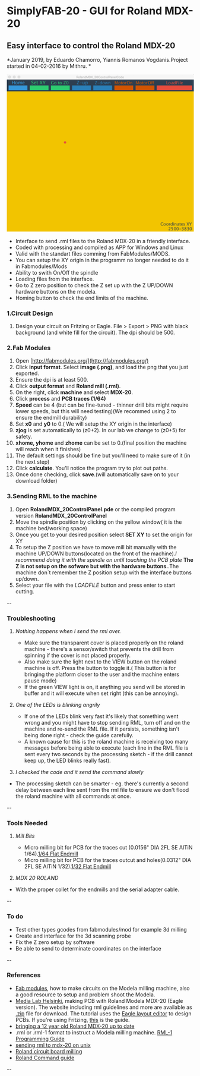# SimplyFAB-20 - GUI for Roland MDX-20

## Easy interface to control the Roland MDX-20

*January 2019, by Eduardo Chamorro, Yiannis Romanos Vogdanis.Project started in 04-02-2016 by Mithru. *


![*Roland MDX-20 graphic user interface control panel*](img/screen.jpg)



* Interface to send .rml files to the Roland MDX-20 in a friendly interface.
* Coded with processing and compiled as APP for Windows and Linux
* Valid with the standart files comming from FabModules/MODS.
* You can setup the XY origin in the programm no longer needed to do it in Fabmodules/Mods
* Ability to swith On/Off the spindle
* Loading files from the interface.
* Go to Z zero position to check the Z set up with the Z UP/DOWN hardware buttons on the modela.
* Homing button to check the end limits of the machine.

### 1.Circuit Design

1. Design your circuit on Fritzing or Eagle. File > Export > PNG with black background (and white fill for the circuit). The dpi should be 500.

### 2.Fab Modules
1. Open [http://fabmodules.org/](http://fabmodules.org/)
2. Click **input format**. Select **image (.png)**, and load the png that you just exported.
3. Ensure the dpi is at least 500.
4. Click **output format** and **Roland mill (.rml)**.
5. On the right, click **machine** and select **MDX-20**.
6. Click **process** and **PCB traces (1/64)**
7. **Speed** can be 4 (but can be fine-tuned - thinner drill bits might require lower speeds, but this will need testing)(We recommed using 2 to ensure the endmill durability)
8. Set **x0** and **y0** to 0.( We will setup the XY origin in the interface)
9. **zjog** is set automatically to (z0+2). In our lab we change to (z0+5) for safety.
10.  **xhome, yhome** and **zhome** can be set to 0.(final position the machine will reach when it finishes)
11. The default settings should be fine but you'll need to make sure of it (in the next step)
12. Click **calculate**. You'll notice the program try to plot out paths.
13. Once done checking, click **save**.(will automatically save on to your download folder)



### 3.Sending RML to the machine


1. Open **RolandMDX_20ControlPanel.pde** or the compiled program version **RolandMDX_20ControlPanel**
2. Move the spindle position by clicking on the yellow window( it is the machine bed/working space)
3. Once you get to your desired position select  **SET XY** to set the origin for XY
4. To setup the Z position we have to move mill bit manually with the machine UP/DOWN buttons(located on the front of the machine).*I recommend doing it with the spindle on until touching the PCB plate* **The Z is not setup on the sofware but with the hardware buttons.**.The machine don´t remember the Z position setup with the interface buttons up/down.
5. Select your file with the *LOADFILE* button and press enter to start cutting.


--


### Troubleshooting

1. *Nothing happens when I send the rml over.*  

	* Make sure the transparent cover is placed properly on the roland machine - there's a sensor/switch that prevents the drill from spinning if the cover is not placed properly.   
	* Also make sure the light next to the VIEW button on the roland machine is off. Press the button to toggle it.( This button is for bringing the platform closer to the user and the machine enters pause mode)
	* If the green VIEW light is on, it anything you send will be stored in buffer and it will execute when set right (this can be annoying).

2. *One of the LEDs is blinking angrily*
	* If one of the LEDs blink very fast it's likely that something went wrong and you might have to stop sending RML, turn off and on the machine and re-send the RML file. If it persists, something isn't being done right - check the guide carefully.
	* A known cause for this is the roland machine is receiving too many messages before being able to execute (each line in the RML file is sent every two seconds by the processing sketch - if the drill cannot keep up, the LED blinks really fast).

3. *I checked the code and it send the command slowly*
 * The processing sketch can be smarter - eg. there's currently a second delay between each line sent from the rml file to ensure we don't flood the roland machine with all commands at once.

--

### Tools Needed

1. *Mill Bits*
	* Micro milling bit for PCB for the traces cut (0.0156" DIA 2FL SE AlTiN 1/64).[1/64 Flat Endmill](http://www.carbidedepot.com/00156in-DIA-2FL-SE-AlTiN-164-P180142.aspx)
	* Micro milling bit for PCB for the traces outcut and holes(0.0312" DIA 2FL SE AlTiN 1/32).[1/32 Flat Endmill](http://www.carbidedepot.com/00312in-DIA-2FL-SE-AlTiN-132-P180143.aspx)

2. *MDX 20 ROLAND*
 * With the proper collet for the endmills and the serial adapter cable.


--

### To do
* Test other types gcodes from fabmodules/mod for example 3d milling
* Create and interface for the 3d scanning probe
* Fix the Z zero setup by software
* Be able to send to determinate coordinates on the interface

--

### References

 - [Fab modules](http://fab.cba.mit.edu/content/processes/PCB/modela.html), how to make circuits on the Modela milling machine, also a good resource to setup and problem shoot the Modela.
 - [Media Lab Helsinki](http://mlab.taik.fi/paja/?p=1874), making PCB with Roland Modela MDX-20 (Eagle version). The website including rml guidelines and more are available as [.zip](http://mlab.taik.fi/paja/wp-content/uploads/2011/01/eagle_files4roland_modela.zip) file for download. The tutorial uses the [Eagle layout editor](http://www.cadsoftusa.com/eagle-pcb-design-software/) to design PCBs. If you're using Fritzing, [this](http://mlab.taik.fi/paja/?p=2768) is the guide.
 - [bringing a 12 year old Roland MDX-20 up to date](http://vonkonow.com/wordpress/2012/08/bringing-a-12-year-old-roland-mdx-20-up-to-date/)
 - .rml or .rml-1 format to instruct a Modela milling machine. [RML-1 Programming Guide](http://mlab.taik.fi/paja/wp-content/uploads/2011/01/RML1_Command_GuideENVer100.pdf)
 - [sending rml to mdx-20 on unix](http://fab.cba.mit.edu/classes/MIT/961.04/topics/pcb_modela.html)
 - [Roland circuit board milling](http://shop.itp.nyu.edu/PCBStation/roland-modela/roland-circuitboard-milling)
 - [Roland Command guide](http://altlab.org/d/content/m/pangelo/ideas/rml_command_guide_en_v100.pdf)


--
